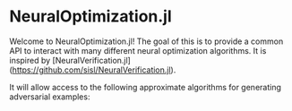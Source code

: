 # NeuralOptimization.jl

Welcome to NeuralOptimization.jl! The goal of this is to provide a common API to interact with many different neural optimization algorithms. It is inspired by [NeuralVerification.jl] (https://github.com/sisl/NeuralVerification.jl). 

It will allow access to the following approximate algorithms for generating adversarial examples:
